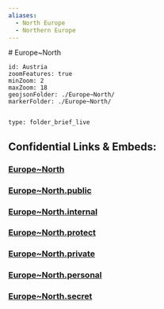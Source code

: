 ```yaml
---
aliases:
  - North Europe
  - Northern Europe
---
```

﻿# Europe~North


```leaflet
id: Austria
zoomFeatures: true 
minZoom: 2 
maxZoom: 18
geojsonFolder: ./Europe~North/
markerFolder: ./Europe~North/
```


```folderv
```

```ccard
type: folder_brief_live
```
 


## Confidential Links & Embeds: 

### [Europe~North](/_Standards/Earth/Continent/Europe/Europe~North.md) 

### [Europe~North.public](/_public/Earth/Continent/Europe/Europe~North.public.md) 

### [Europe~North.internal](/_internal/Earth/Continent/Europe/Europe~North.internal.md) 

### [Europe~North.protect](/_protect/Earth/Continent/Europe/Europe~North.protect.md) 

### [Europe~North.private](/_private/Earth/Continent/Europe/Europe~North.private.md) 

### [Europe~North.personal](/_personal/Earth/Continent/Europe/Europe~North.personal.md) 

### [Europe~North.secret](/_secret/Earth/Continent/Europe/Europe~North.secret.md)

